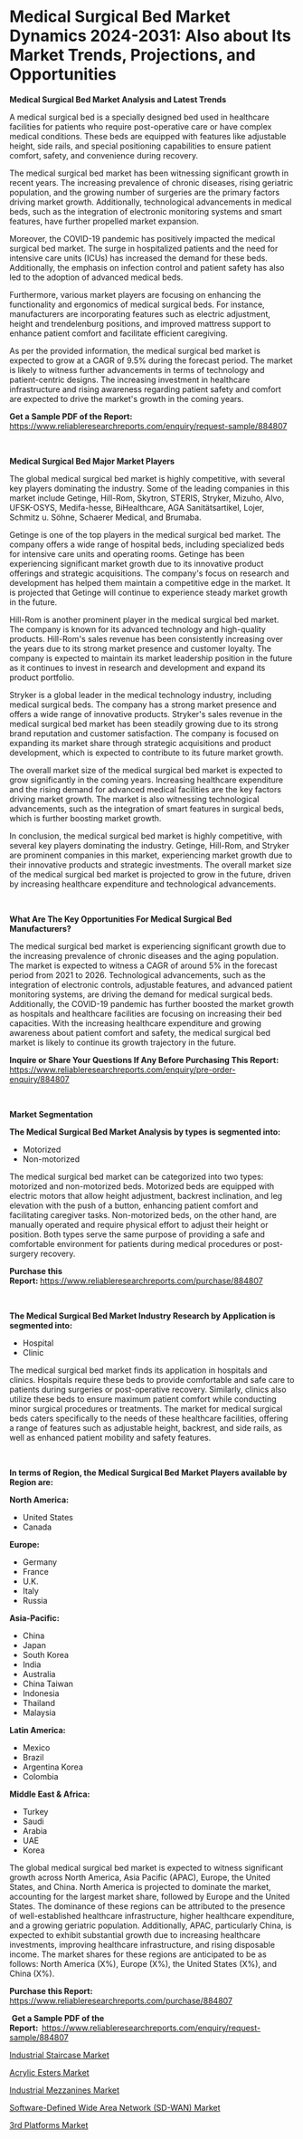 <p><h1>Medical Surgical Bed Market Dynamics 2024-2031: Also about Its Market Trends, Projections, and Opportunities</h1></p><p><strong>Medical Surgical Bed Market Analysis and Latest Trends</strong></p>
<p><p>A medical surgical bed is a specially designed bed used in healthcare facilities for patients who require post-operative care or have complex medical conditions. These beds are equipped with features like adjustable height, side rails, and special positioning capabilities to ensure patient comfort, safety, and convenience during recovery.</p><p>The medical surgical bed market has been witnessing significant growth in recent years. The increasing prevalence of chronic diseases, rising geriatric population, and the growing number of surgeries are the primary factors driving market growth. Additionally, technological advancements in medical beds, such as the integration of electronic monitoring systems and smart features, have further propelled market expansion.</p><p>Moreover, the COVID-19 pandemic has positively impacted the medical surgical bed market. The surge in hospitalized patients and the need for intensive care units (ICUs) has increased the demand for these beds. Additionally, the emphasis on infection control and patient safety has also led to the adoption of advanced medical beds.</p><p>Furthermore, various market players are focusing on enhancing the functionality and ergonomics of medical surgical beds. For instance, manufacturers are incorporating features such as electric adjustment, height and trendelenburg positions, and improved mattress support to enhance patient comfort and facilitate efficient caregiving.</p><p>As per the provided information, the medical surgical bed market is expected to grow at a CAGR of 9.5% during the forecast period. The market is likely to witness further advancements in terms of technology and patient-centric designs. The increasing investment in healthcare infrastructure and rising awareness regarding patient safety and comfort are expected to drive the market's growth in the coming years.</p></p>
<p><strong>Get a Sample PDF of the Report:&nbsp;</strong> <a href="https://www.reliableresearchreports.com/enquiry/request-sample/884807">https://www.reliableresearchreports.com/enquiry/request-sample/884807</a></p>
<p>&nbsp;</p>
<p><strong>Medical Surgical Bed Major Market Players</strong></p>
<p><p>The global medical surgical bed market is highly competitive, with several key players dominating the industry. Some of the leading companies in this market include Getinge, Hill-Rom, Skytron, STERIS, Stryker, Mizuho, Alvo, UFSK-OSYS, Medifa-hesse, BiHealthcare, AGA Sanitätsartikel, Lojer, Schmitz u. Söhne, Schaerer Medical, and Brumaba.</p><p>Getinge is one of the top players in the medical surgical bed market. The company offers a wide range of hospital beds, including specialized beds for intensive care units and operating rooms. Getinge has been experiencing significant market growth due to its innovative product offerings and strategic acquisitions. The company's focus on research and development has helped them maintain a competitive edge in the market. It is projected that Getinge will continue to experience steady market growth in the future.</p><p>Hill-Rom is another prominent player in the medical surgical bed market. The company is known for its advanced technology and high-quality products. Hill-Rom's sales revenue has been consistently increasing over the years due to its strong market presence and customer loyalty. The company is expected to maintain its market leadership position in the future as it continues to invest in research and development and expand its product portfolio.</p><p>Stryker is a global leader in the medical technology industry, including medical surgical beds. The company has a strong market presence and offers a wide range of innovative products. Stryker's sales revenue in the medical surgical bed market has been steadily growing due to its strong brand reputation and customer satisfaction. The company is focused on expanding its market share through strategic acquisitions and product development, which is expected to contribute to its future market growth.</p><p>The overall market size of the medical surgical bed market is expected to grow significantly in the coming years. Increasing healthcare expenditure and the rising demand for advanced medical facilities are the key factors driving market growth. The market is also witnessing technological advancements, such as the integration of smart features in surgical beds, which is further boosting market growth.</p><p>In conclusion, the medical surgical bed market is highly competitive, with several key players dominating the industry. Getinge, Hill-Rom, and Stryker are prominent companies in this market, experiencing market growth due to their innovative products and strategic investments. The overall market size of the medical surgical bed market is projected to grow in the future, driven by increasing healthcare expenditure and technological advancements.</p></p>
<p>&nbsp;</p>
<p><strong>What Are The Key Opportunities For Medical Surgical Bed Manufacturers?</strong></p>
<p><p>The medical surgical bed market is experiencing significant growth due to the increasing prevalence of chronic diseases and the aging population. The market is expected to witness a CAGR of around 5% in the forecast period from 2021 to 2026. Technological advancements, such as the integration of electronic controls, adjustable features, and advanced patient monitoring systems, are driving the demand for medical surgical beds. Additionally, the COVID-19 pandemic has further boosted the market growth as hospitals and healthcare facilities are focusing on increasing their bed capacities. With the increasing healthcare expenditure and growing awareness about patient comfort and safety, the medical surgical bed market is likely to continue its growth trajectory in the future.</p></p>
<p><strong>Inquire or Share Your Questions If Any Before Purchasing This Report:</strong> <a href="https://www.reliableresearchreports.com/enquiry/pre-order-enquiry/884807">https://www.reliableresearchreports.com/enquiry/pre-order-enquiry/884807</a></p>
<p>&nbsp;</p>
<p><strong>Market Segmentation</strong></p>
<p><strong>The Medical Surgical Bed Market Analysis by types is segmented into:</strong></p>
<p><ul><li>Motorized</li><li>Non-motorized</li></ul></p>
<p><p>The medical surgical bed market can be categorized into two types: motorized and non-motorized beds. Motorized beds are equipped with electric motors that allow height adjustment, backrest inclination, and leg elevation with the push of a button, enhancing patient comfort and facilitating caregiver tasks. Non-motorized beds, on the other hand, are manually operated and require physical effort to adjust their height or position. Both types serve the same purpose of providing a safe and comfortable environment for patients during medical procedures or post-surgery recovery.</p></p>
<p><strong>Purchase this Report:&nbsp;</strong><a href="https://www.reliableresearchreports.com/purchase/884807">https://www.reliableresearchreports.com/purchase/884807</a></p>
<p>&nbsp;</p>
<p><strong>The Medical Surgical Bed Market Industry Research by Application is segmented into:</strong></p>
<p><ul><li>Hospital</li><li>Clinic</li></ul></p>
<p><p>The medical surgical bed market finds its application in hospitals and clinics. Hospitals require these beds to provide comfortable and safe care to patients during surgeries or post-operative recovery. Similarly, clinics also utilize these beds to ensure maximum patient comfort while conducting minor surgical procedures or treatments. The market for medical surgical beds caters specifically to the needs of these healthcare facilities, offering a range of features such as adjustable height, backrest, and side rails, as well as enhanced patient mobility and safety features.</p></p>
<p>&nbsp;</p>
<p><strong>In terms of Region, the Medical Surgical Bed Market Players available by Region are:</strong></p>
<p>
    <p> <strong> North America: </strong>
        <ul>
            <li>United States</li>
            <li>Canada</li>
        </ul>
        </p> 
    <p> <strong> Europe: </strong>
        <ul>
            <li>Germany</li>
            <li>France</li>
            <li>U.K.</li>
            <li>Italy</li>
            <li>Russia</li>
        </ul>
        </p> 
    <p> <strong> Asia-Pacific: </strong>
        <ul>
            <li>China</li>
            <li>Japan</li>
            <li>South Korea</li>
            <li>India</li>
            <li>Australia</li>
            <li>China Taiwan</li>
            <li>Indonesia</li>
            <li>Thailand</li>
            <li>Malaysia</li>
        </ul>
        </p> 
    <p> <strong> Latin America: </strong>
        <ul>
            <li>Mexico</li>
            <li>Brazil</li>
            <li>Argentina Korea</li>
            <li>Colombia</li>
        </ul>
        </p> 
    <p> <strong> Middle East & Africa: </strong>
        <ul>
            <li>Turkey</li>
            <li>Saudi</li>
            <li>Arabia</li>
            <li>UAE</li>
            <li>Korea</li>
        </ul>
    </p>
    </p>
<p><p>The global medical surgical bed market is expected to witness significant growth across North America, Asia Pacific (APAC), Europe, the United States, and China. North America is projected to dominate the market, accounting for the largest market share, followed by Europe and the United States. The dominance of these regions can be attributed to the presence of well-established healthcare infrastructure, higher healthcare expenditure, and a growing geriatric population. Additionally, APAC, particularly China, is expected to exhibit substantial growth due to increasing healthcare investments, improving healthcare infrastructure, and rising disposable income. The market shares for these regions are anticipated to be as follows: North America (X%), Europe (X%), the United States (X%), and China (X%).</p></p>
<p><strong>Purchase this Report: </strong><a href="https://www.reliableresearchreports.com/purchase/884807">https://www.reliableresearchreports.com/purchase/884807</a></p>
<p>&nbsp;<strong>Get a Sample PDF of the Report:&nbsp;&nbsp;</strong><a href="https://www.reliableresearchreports.com/enquiry/request-sample/884807">https://www.reliableresearchreports.com/enquiry/request-sample/884807</a></p>
<p><strong></strong></p>
<p><p><a href="https://medium.com/@v25590012/industrial-staircase-market-size-reveals-the-best-marketing-channels-in-global-industry-210b27e01a14">Industrial Staircase Market</a></p><p><a href="https://medium.com/@v25590012/acrylic-esters-market-exploring-market-share-market-trends-and-future-growth-d814b8b553e3">Acrylic Esters Market</a></p><p><a href="https://medium.com/@v25590012/industrial-mezzanines-market-exploring-market-share-market-trends-and-future-growth-736853b9b492">Industrial Mezzanines Market</a></p><p><a href="https://github.com/pgtimber/Market-Research-Report-List-1/blob/main/software-defined-wide-area-network-sd-wan-market.md">Software-Defined Wide Area Network (SD-WAN) Market</a></p><p><a href="https://github.com/timeliteaut/Market-Research-Report-List-1/blob/main/3rd-platforms-market.md">3rd Platforms Market</a></p></p>